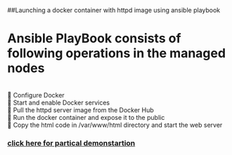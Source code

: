 ##Launching a docker container with httpd image using ansible playbook
# Ansible PlayBook consists of following operations in the managed nodes 

 </br>🔹 Configure Docker
 </br>🔹 Start and enable Docker services
 </br>🔹 Pull the httpd server image from the Docker Hub
 </br>🔹 Run the docker container and expose it to the public
 </br>🔹 Copy the html code in /var/www/html directory and start the web server

### [click here for partical demonstartion](https://www.linkedin.com/posts/kalla-kruparaju-9b0790148_docker-arth-arth2020-activity-6740107353762357248-RYsN)

